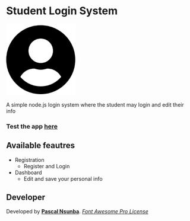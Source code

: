 
Student Login System
====================

<img src="./public/assets/user-circle-solid.svg" alt="drawing" height="192">

A simple node.js login system where the student may login and edit their info

### Test the app [here](https://pascalbenstrong-profile-of-a-student.glitch.me/)

## Available feautres

- Registration
  - Register and Login
- Dashboard
  - Edit and save your personal info

## Developer

Developed by **[Pascal Nsunba](https://github.com/PascalBenstrong)**.
*[Font Awesome Pro License](https://fontawesome.com/license)*

